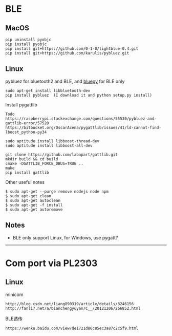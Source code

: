 


# BLE

## MacOS

```
pip uninstall pyobjc
pip install pyobjc
pip install git+https://github.com/0-1-0/lightblue-0.4.git
pip install git+https://github.com/karulis/pybluez.git
```

## Linux

pybluez for bluetooth2 and BLE, and [bluepy](https://github.com/IanHarvey/bluepy) for BLE only

```
sudo apt-get install libbluetooth-dev
pip install pybluez  (I download it and python setup.py install)
```

Install pygattlib

```
Todo
https://raspberrypi.stackexchange.com/questions/55530/pybluez-and-gattlib-error/57520
https://bitbucket.org/OscarAcena/pygattlib/issues/41/ld-cannot-find-lboost_python-py34

sudo aptitude install libboost-thread-dev
sudo aptitude install libboost-all-dev

git clone https://github.com/labapart/gattlib.git
mkdir build && cd build
cmake -DGATTLIB_FORCE_DBUS=TRUE ..
make
pip install gattlib
```

Other useful notes

```
$ sudo apt-get --purge remove nodejs node npm
$ sudo apt-get clean
$ sudo apt-get autoclean
$ sudo apt-get -f install
$ sudo apt-get autoremove
```

## Notes

- BLE only support Linux, for Windows, use pygatt?

------
# Com port via PL2303


## Linux

minicom
```
http://blog.csdn.net/liang890319/article/details/8246156
http://fanli7.net/a/bianchengyuyan/C__/20121206/266852.html
```

BLE透传
```
https://wenku.baidu.com/view/de1721d86c85ec3a87c2c5f9.html
```

